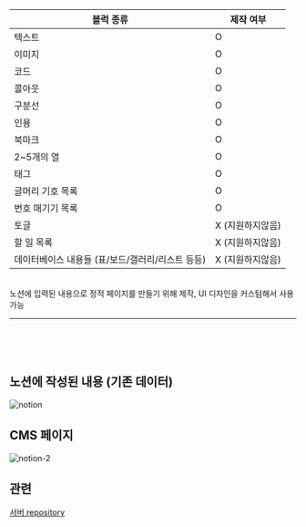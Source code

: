 |블럭 종류|제작 여부|
|---|---|
|텍스트|O|
|이미지|O|
|코드|O|
|콜아웃|O|
|구분선|O|
|인용|O|
|북마크|O|
|2~5개의 열|O|
|태그|O|
|글머리 기호 목록|O|
|번호 매기기 목록|O|
|토글|X (지원하지않음)|
|할 일 목록|X (지원하지않음)|
|데이터베이스 내용들 (표/보드/갤러리/리스트 등등)|X (지원하지않음)|

<br />
노션에 입력된 내용으로 정적 페이지를 만들기 위해 제작, UI 디자인을 커스텀해서 사용 가능

---

<br />
<br />
<br />


## 노션에 작성된 내용 (기존 데이터)
![notion](https://github.com/user-attachments/assets/bbed95f9-92e9-4ee6-935e-32837e864f42)


## CMS 페이지
![notion-2](https://github.com/user-attachments/assets/a8eae99a-5249-4231-9d09-bd461efb8793)



## 관련
[서버 repository](https://github.com/atheimuz/notion-server)
